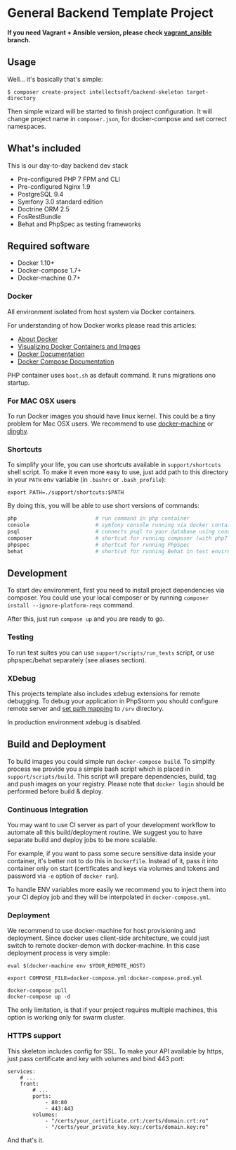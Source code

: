 General Backend Template Project
===================================

**If you need Vagrant + Ansible version, please check [vagrant_ansible](https://github.com/intellectsoft-uk/symfony-skeleton/tree/vagrant_ansible) branch.**

## Usage

Well... it's basically that's simple:

```
$ composer create-project intellectsoft/backend-skeleton target-directory
```

Then simple wizard will be started to finish project configuration. It will change project name in `composer.json`, for docker-compose and set correct namespaces.

## What's included

This is our day-to-day backend dev stack

 - Pre-configured PHP 7 FPM and CLI
 - Pre-configured Nginx 1.9
 - PostgreSQL 9.4
 - Symfony 3.0 standard edition
 - Doctrine ORM 2.5
 - FosRestBundle
 - Behat and PhpSpec as testing frameworks

## Required software

 - Docker 1.10+
 - Docker-compose 1.7+
 - Docker-machine 0.7+

### Docker

All environment isolated from host system via Docker containers.

For understanding of how Docker works please read this articles:

 - [About Docker](http://www.wintellect.com/devcenter/paulballard/what-developers-need-to-know-about-docker)
 - [Visualizing Docker Containers and Images](http://merrigrove.blogspot.com.by/2015/10/visualizing-docker-containers-and-images.html)
 - [Docker Documentation](https://docs.docker.com/engine/misc/)
 - [Docker Compose Documentation](https://docs.docker.com/compose/)

PHP container uses `boot.sh` as default command. It runs migrations ono startup.

### For MAC OSX users

To run Docker images you should have linux kernel. This could be a tiny problem for Mac OSX users. We recommend to use [docker-machine](https://docs.docker.com/v1.8/installation/mac/) or [dinghy](https://github.com/codekitchen/dinghy).

### Shortcuts

To simplify your life, you can use shortcuts available in `support/shortcuts` shell script. To make it even more easy to use, just add path to this directory in your `PATH` env variable (in `.bashrc` or `.bash_profile`):

```
export PATH=./support/shortcuts:$PATH
```

By doing this, you will be able to use short versions of commands:

```bash
php                         # run command in php container
console                     # symfony console running via docker container
psql                        # connects psql to your database using containers
composer                    # shortcut for running composer (with php7 in separate docker container)
phpspec                     # shortcut for running PhpSpec
behat                       # shortcut for running Behat in test environment
```

## Development

To start dev environment, first you need to install project dependencies via composer. You could use your local composer or by running `composer install --ignore-platform-reqs` command.

After this, just run `compose up` and you are ready to go.

### Testing

To run test suites you can use `support/scripts/run_tests` script, or use phpspec/behat separately (see aliases section).

### XDebug

This projects template also includes xdebug extensions for remote debugging. To debug your application in PhpStorm you should configure remote server and [set path mapping](https://www.jetbrains.com/phpstorm/help/override-server-path-mappings-dialog.html) to `/srv` directory.

In production environment xdebug is disabled.

## Build and Deployment

To build images you could simple run `docker-compose build`. To simplify process we provide you a simple bash script which is placed in `support/scripts/build`. This script will prepare dependencies, build, tag and push images on your registry. Please note that `docker login` should be performed before build & deploy.

### Continuous Integration

You may want to use CI server as part of your development workflow to automate all this build/deployment routine. We suggest you to have separate build and deploy jobs to be more scalable.

For example, if you want to pass some secure sensitive data inside your container, it's better not to do this in `Dockerfile`. Instead of it, pass it into container only on start (certificates and keys via volumes and tokens and password via `-e` option of `docker run`).

To handle ENV variables more easily we recommend you to inject them into your CI deploy job and they will be interpolated in `docker-compose.yml`.

### Deployment

We recommend to use docker-machine for host provisioning and deployment. Since docker uses client-side architecture, we could just switch to remote docker-demon with docker-machine. In this case deployment process is very simple:

```
eval $(docker-machine env $YOUR_REMOTE_HOST)

export COMPOSE_FILE=docker-compose.yml:docker-compose.prod.yml

docker-compose pull
docker-compose up -d
```

The only limitation, is that if your project requires multiple machines, this option is working only for swarm cluster.

### HTTPS support

This skeleton includes config for SSL. To make your API available by https, just pass certificate and key with volumes and bind 443 port:

```
services:
    # ...
    front:
        # ...
        ports:
            - 80:80
            - 443:443
        volumes:
            - "/certs/your_certificate.crt:/certs/domain.crt:ro"
            - "/certs/your_private_key.key:/certs/domain.key:ro"
```

And that's it.
